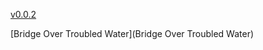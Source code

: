 [v0.0.2](https://github.com/littleflute/Simon-and-Garfunkel/edit/master/README.md)

[Bridge Over Troubled Water](Bridge Over Troubled Water)
